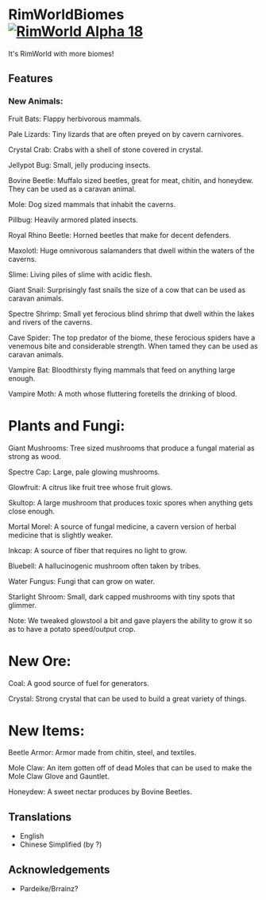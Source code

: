 # RimWorldBiomes [![RimWorld Alpha 18](https://img.shields.io/badge/RimWorld-Alpha%2018-brightgreen.svg)](http://rimworldgame.com/)

It's RimWorld with more biomes!

## Features
### New Animals:

Fruit Bats: Flappy herbivorous mammals.

Pale Lizards: Tiny lizards that are often preyed on by cavern carnivores.

Crystal Crab: Crabs with a shell of stone covered in crystal.

Jellypot Bug: Small, jelly producing insects.

Bovine Beetle: Muffalo sized beetles, great for meat, chitin, and honeydew. They can be used as a caravan animal.

Mole: Dog sized mammals that inhabit the caverns.

Pillbug: Heavily armored plated insects.

Royal Rhino Beetle: Horned beetles that make for decent defenders.

Maxolotl: Huge omnivorous salamanders that dwell within the waters of the caverns.

Slime: Living piles of slime with acidic flesh.

Giant Snail: Surprisingly fast snails the size of a cow that can be used as caravan animals.

Spectre Shrimp: Small yet ferocious blind shrimp that dwell within the lakes and rivers of the caverns.

Cave Spider: The top predator of the biome, these ferocious spiders have a venemous bite and considerable strength. When tamed they can be used as caravan animals.

Vampire Bat: Bloodthirsty flying mammals that feed on anything large enough.

Vampire Moth: A moth whose fluttering foretells the drinking of blood.

# Plants and Fungi:

Giant Mushrooms: Tree sized mushrooms that produce a fungal material as strong as wood.

Spectre Cap: Large, pale glowing mushrooms.

Glowfruit: A citrus like fruit tree whose fruit glows.

Skultop: A large mushroom that produces toxic spores when anything gets close enough.

Mortal Morel: A source of fungal medicine, a cavern version of herbal medicine that is slightly weaker.

Inkcap: A source of fiber that requires no light to grow.

Bluebell: A hallucinogenic mushroom often taken by tribes.

Water Fungus: Fungi that can grow on water.

Starlight Shroom: Small, dark capped mushrooms with tiny spots that glimmer.

Note: We tweaked glowstool a bit and gave players the ability to grow it so as to have a potato speed/output crop.

# New Ore:

Coal: A good source of fuel for generators.

Crystal: Strong crystal that can be used to build a great variety of things.


# New Items:

Beetle Armor: Armor made from chitin, steel, and textiles.

Mole Claw: An item gotten off of dead Moles that can be used to make the Mole Claw Glove and Gauntlet.

Honeydew: A sweet nectar produces by Bovine Beetles.


## Translations
- English
- Chinese Simplified (by ?)

## Acknowledgements
- Pardeike/Brrainz?
